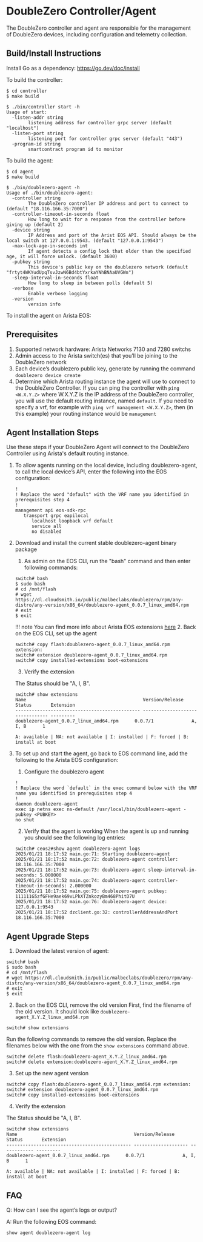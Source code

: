 # DoubleZero Controller/Agent

The DoubleZero controller and agent are responsible for the management of DoubleZero devices, including configuration and telemetry collection. 

## Build/Install Instructions

Install Go as a dependency: https://go.dev/doc/install

To build the controller:
```
$ cd controller
$ make build

$ ./bin/controller start -h
Usage of start:
  -listen-addr string
        listening address for controller grpc server (default "localhost")
  -listen-port string
        listening port for controller grpc server (default "443")
  -program-id string
        smartcontract program id to monitor
```

To build the agent:
```
$ cd agent
$ make build

$ ./bin/doublezero-agent -h
Usage of ./bin/doublezero-agent:
  -controller string
        The DoubleZero controller IP address and port to connect to (default "18.116.166.35:7000")
  -controller-timeout-in-seconds float
        How long to wait for a response from the controller before giving up (default 2)
  -device string
        IP Address and port of the Arist EOS API. Should always be the local switch at 127.0.0.1:9543. (default "127.0.0.1:9543")
  -max-lock-age-in-seconds int
        If agent detects a config lock that older than the specified age, it will force unlock. (default 3600)
  -pubkey string
        This device's public key on the doublezero network (default "frtyt4WKYudUpqTsvJzwN6Bd4btYxrkaYNhBNAaUVGWn")
  -sleep-interval-in-seconds float
        How long to sleep in between polls (default 5)
  -verbose
        Enable verbose logging
  -version
        version info
```

To install the agent on Arista EOS:

## Prerequisites
1. Supported network hardware: Arista Networks 7130 and 7280 switchs
1. Admin access to the Arista switch(es) that you’ll be joining to the DoubleZero network
1. Each device’s doublezero public key, generate by running the command `doublezero device create`
1. Determine which Arista routing instance the agent will use to connect to the DoubleZero Controller. If you can ping the controller with `ping <W.X.Y.Z>` where W.X.Y.Z is the IP address of the DoubleZero controller, you will use the default routing instance, named `default`. If you need to specify a vrf, for example with `ping vrf management <W.X.Y.Z>`, then (in this example) your routing instance would be `management`
## Agent Installation Steps

Use these steps if your DoubleZero Agent will connect to the DoubleZero Controller using Arista's default routing instance. 

1. To allow agents running on the local device, including doublezero-agent, to call the local device’s API, enter the following into the EOS configuration:

    ```
    !
    ! Replace the word "default" with the VRF name you identified in prerequisites step 4
    !
    management api eos-sdk-rpc
       transport grpc eapilocal
          localhost loopback vrf default
          service all
          no disabled
    ```

2. Download and install the current stable doublezero-agent binary package
    1. As admin on the EOS CLI, run the "bash" command and then enter following commands:

    ```
    switch# bash
    $ sudo bash
    # cd /mnt/flash
    # wget https://dl.cloudsmith.io/public/malbeclabs/doublezero/rpm/any-distro/any-version/x86_64/doublezero-agent_0.0.7_linux_amd64.rpm
    # exit
    $ exit
    ```
    !!! note
        You can find more info about Arista EOS extensions [here](https://www.arista.com/en/um-eos/eos-managing-eos-extensions)
    2. Back on the EOS CLI, set up the agent
    ```
    switch# copy flash:doublezero-agent_0.0.7_linux_amd64.rpm extension:
    switch# extension doublezero-agent_0.0.7_linux_amd64.rpm
    switch# copy installed-extensions boot-extensions
    ```
    3. Verify the extension

    The Status should be "A, I, B".
    ```
    switch# show extensions
    Name                                           Version/Release      Status       Extension
    ---------------------------------------------- -------------------- ------------ ---------
    doublezero-agent_0.0.7_linux_amd64.rpm      0.0.7/1              A, I, B      1

    A: available | NA: not available | I: installed | F: forced | B: install at boot
    ```

3. To set up and start the agent, go back to EOS command line, add the following to the Arista EOS configuration:
    1. Configure the doublezero agent
    ```
    !
    ! Replace the word `default` in the exec command below with the VRF name you identified in prerequisites step 4
    !
    daemon doublezero-agent
    exec ip netns exec ns-default /usr/local/bin/doublezero-agent -pubkey <PUBKEY>
    no shut
    ```
    2. Verify that the agent is working
    When the agent is up and running you should see the following log entries:

    ```
    switch# ceos2#show agent doublezero-agent logs
    2025/01/21 18:17:52 main.go:71: Starting doublezero-agent
    2025/01/21 18:17:52 main.go:72: doublezero-agent controller: 18.116.166.35:7000
    2025/01/21 18:17:52 main.go:73: doublezero-agent sleep-interval-in-seconds: 5.000000
    2025/01/21 18:17:52 main.go:74: doublezero-agent controller-timeout-in-seconds: 2.000000
    2025/01/21 18:17:52 main.go:75: doublezero-agent pubkey: 111111G5zfGFHe9aek69vLPkXTZnkozyBm468PhitD7U
    2025/01/21 18:17:52 main.go:76: doublezero-agent device: 127.0.0.1:9543
    2025/01/21 18:17:52 dzclient.go:32: controllerAddressAndPort 18.116.166.35:7000
    ```

## Agent Upgrade Steps

1. Download the latest version of agent:

```
switch# bash
$ sudo bash
# cd /mnt/flash
# wget https://dl.cloudsmith.io/public/malbeclabs/doublezero/rpm/any-distro/any-version/x86_64/doublezero-agent_0.0.7_linux_amd64.rpm
# exit
$ exit
```
2. Back on the EOS CLI, remove the old version
First, find the filename of the old version. It should look like `doublezero-agent_X.Y.Z_linux_amd64.rpm`
```
switch# show extensions
```
Run the following commands to remove the old version. Replace the filenames below with the one from the `show extensions` command above.
```
switch# delete flash:doublezero-agent_X.Y.Z_linux_amd64.rpm
switch# delete extension:doublezero-agent_X.Y.Z_linux_amd64.rpm
```
3. Set up the new agent version
```
switch# copy flash:doublezero-agent_0.0.7_linux_amd64.rpm extension:
switch# extension doublezero-agent_0.0.7_linux_amd64.rpm
switch# copy installed-extensions boot-extensions
```
4. Verify the extension

The Status should be "A, I, B".
```
switch# show extensions
Name                                           Version/Release      Status       Extension
---------------------------------------------- -------------------- ------------ ---------
doublezero-agent_0.0.7_linux_amd64.rpm      0.0.7/1              A, I, B      1

A: available | NA: not available | I: installed | F: forced | B: install at boot
```
## FAQ

Q: How can I see the agent’s logs or output?

A: Run the following EOS command:
```
show agent doublezero-agent log
